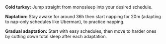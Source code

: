 **Cold turkey:**
Jump straight from monosleep into your desired schedule.

**Naptation:**
Stay awake for around 36h then start napping for 20m (adapting to nap-only schedules like Uberman), to practice napping.

**Gradual adaptation:**
Start with easy schedules, then move to harder ones by cutting down total sleep after each adaptation.
